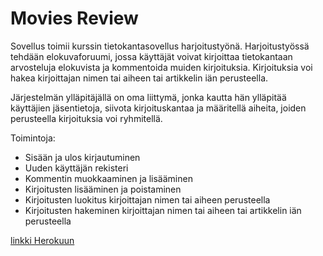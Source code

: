 # Movies Review

Sovellus toimii kurssin tietokantasovellus harjoitustyönä. Harjoitustyössä tehdään elokuvaforuumi, jossa käyttäjät voivat kirjoittaa tietokantaan arvosteluja elokuvista ja kommentoida muiden kirjoituksia. Kirjoituksia voi hakea kirjoittajan nimen tai aiheen tai artikkelin iän perusteella.

Järjestelmän ylläpitäjällä on oma liittymä, jonka kautta hän ylläpitää käyttäjien jäsentietoja, siivota kirjoituskantaa ja määritellä aiheita, joiden perusteella kirjoituksia voi ryhmitellä. 

Toimintoja: 
- Sisään ja ulos kirjautuminen
- Uuden käyttäjän rekisteri
- Kommentin muokkaaminen ja lisääminen
- Kirjoitusten lisääminen ja poistaminen
- Kirjoitusten luokitus kirjoittajan nimen tai aiheen perusteella
- Kirjoitusten hakeminen kirjoittajan nimen tai aiheen tai artikkelin iän perusteella

[linkki Herokuun](https://tsoha-python-moviesforum.herokuapp.com/login/)
